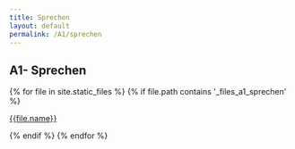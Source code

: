 ```yaml
---
title: Sprechen
layout: default
permalink: /A1/sprechen
---
```


## A1- Sprechen
<div>
{% for file in site.static_files %}
    {% if file.path contains '_files_a1_sprechen' %}   
        <p> 
            <a href="{{site.url}}{{file.path}}" target="_blank" rel="noopener noreferrer">{{file.name}}</a>
        </p>
    {% endif %}
{% endfor %}
</div>

